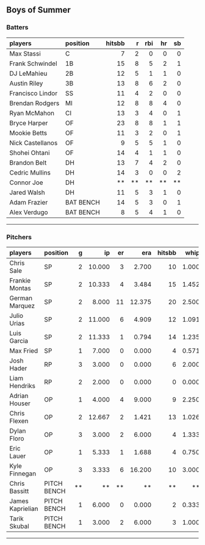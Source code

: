 ## Boys of Summer

### Batters

 
|players          |position  | hitsbb|  r| rbi| hr| sb| 
|:----------------|:---------|------:|--:|---:|--:|--:| 
|Max Stassi       |C         |      7|  2|   0|  0|  0| 
|Frank Schwindel  |1B        |     15|  8|   5|  2|  1| 
|DJ LeMahieu      |2B        |     12|  5|   1|  1|  0| 
|Austin Riley     |3B        |     13|  8|   6|  2|  0| 
|Francisco Lindor |SS        |     11|  4|   2|  0|  0| 
|Brendan Rodgers  |MI        |     12|  8|   8|  4|  0| 
|Ryan McMahon     |CI        |     13|  3|   4|  0|  1| 
|Bryce Harper     |OF        |     23|  8|   8|  1|  1| 
|Mookie Betts     |OF        |     11|  3|   2|  0|  1| 
|Nick Castellanos |OF        |      9|  5|   5|  1|  0| 
|Shohei Ohtani    |OF        |     14|  4|   1|  1|  0| 
|Brandon Belt     |DH        |     13|  7|   4|  2|  0| 
|Cedric Mullins   |DH        |     14|  3|   0|  0|  2| 
|Connor Joe       |DH        |     **| **|  **| **| **| 
|Jared Walsh      |DH        |     11|  5|   3|  1|  0| 
|Adam Frazier     |BAT BENCH |     14|  5|   3|  0|  1| 
|Alex Verdugo     |BAT BENCH |      8|  5|   4|  1|  0| 

* * *

### Pitchers

 
|players          |position    |  g|     ip| er|    era| hitsbb|  whip| so|  w| sv| 
|:----------------|:-----------|--:|------:|--:|------:|------:|-----:|--:|--:|--:| 
|Chris Sale       |SP          |  2| 10.000|  3|  2.700|     10| 1.000|  9|  2|  0| 
|Frankie Montas   |SP          |  2| 10.333|  4|  3.484|     15| 1.452| 11|  0|  0| 
|German Marquez   |SP          |  2|  8.000| 11| 12.375|     20| 2.500|  5|  0|  0| 
|Julio Urias      |SP          |  2| 11.000|  6|  4.909|     12| 1.091| 10|  1|  0| 
|Luis Garcia      |SP          |  2| 11.333|  1|  0.794|     14| 1.235|  3|  1|  0| 
|Max Fried        |SP          |  1|  7.000|  0|  0.000|      4| 0.571|  5|  1|  0| 
|Josh Hader       |RP          |  3|  3.000|  0|  0.000|      6| 2.000|  6|  0|  2| 
|Liam Hendriks    |RP          |  2|  2.000|  0|  0.000|      0| 0.000|  5|  0|  0| 
|Adrian Houser    |OP          |  1|  4.000|  4|  9.000|      9| 2.250|  3|  0|  0| 
|Chris Flexen     |OP          |  2| 12.667|  2|  1.421|     13| 1.026| 11|  2|  0| 
|Dylan Floro      |OP          |  3|  3.000|  2|  6.000|      4| 1.333|  3|  1|  1| 
|Eric Lauer       |OP          |  1|  5.333|  1|  1.688|      4| 0.750|  6|  0|  0| 
|Kyle Finnegan    |OP          |  3|  3.333|  6| 16.200|     10| 3.000|  2|  0|  1| 
|Chris Bassitt    |PITCH BENCH | **|     **| **|     **|     **|    **| **| **| **| 
|James Kaprielian |PITCH BENCH |  1|  6.000|  0|  0.000|      2| 0.333|  5|  1|  0| 
|Tarik Skubal     |PITCH BENCH |  1|  3.000|  2|  6.000|      3| 1.000|  2|  0|  0| 


* * *


